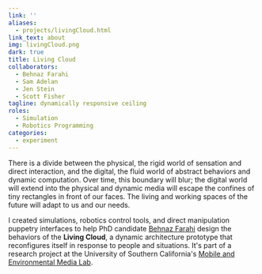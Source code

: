 ```yaml
---
link: ''
aliases:
  - projects/livingCloud.html
link_text: about
img: livingCloud.png
dark: true
title: Living Cloud
collaborators:
  - Behnaz Farahi
  - Sam Adelan
  - Jen Stein
  - Scott Fisher
tagline: dynamically responsive ceiling
roles:
  - Simulation
  - Robotics Programming
categories:
  - experiment
---
```


There is a divide between the physical, the rigid world of sensation and direct interaction, and the digital, the fluid world of abstract behaviors and dynamic computation. Over time, this boundary will blur; the digital world will extend into the physical and dynamic media will escape the confines of tiny rectangles in front of our faces. The living and working spaces of the future will adapt to us and our needs.

I created simulations, robotics control tools, and direct manipulation puppetry interfaces to help PhD candidate [Behnaz Farahi](http://behnazfarahi.com) design the behaviors of the **Living Cloud**, a dynamic architecture prototype that reconfigures itself in response to people and situations. It's part of a research project at the University of Southern California's [Mobile and Environmental Media Lab](http://mobilemedia.usc.edu).
